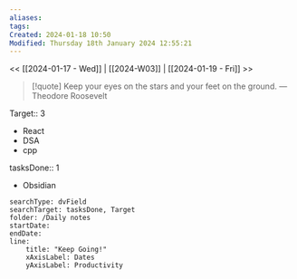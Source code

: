 ```yaml
---
aliases: 
tags: 
Created: 2024-01-18 10:50
Modified: Thursday 18th January 2024 12:55:21
---
```


<< [[2024-01-17 - Wed]] | [[2024-W03]] | [[2024-01-19 - Fri]] >>

> [!quote] Keep your eyes on the stars and your feet on the ground.
> — Theodore Roosevelt


Target::  3
- React
- DSA
- cpp

tasksDone:: 1
- Obsidian


```tracker
searchType: dvField
searchTarget: tasksDone, Target
folder: /Daily notes 
startDate:
endDate:
line:
    title: "Keep Going!"
    xAxisLabel: Dates
    yAxisLabel: Productivity 
```